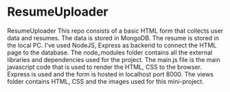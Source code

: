 # ResumeUploader
 ResumeUploader This repo consists of a basic HTML form that collects user data and resumes. The data is stored in MongoDB. The resume is stored in the local PC. I've used NodeJS, Express as backend to connect the HTML page to the database.  The node_modules folder contains all the external libraries and dependencies used for the project.  The main.js file is the main javascript code that is used to render the HTML, CSS to the browser. Express is used and the form is hosted in localhost port 8000.  The views folder contains HTML, CSS and the images used for this mini-project.
